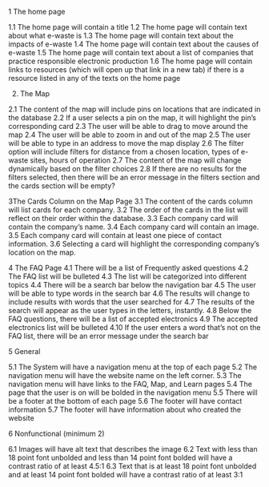 
1 The home page

1.1 The home page will contain a title
1.2 The home page will contain text about what e-waste is
1.3 The home page will contain text about the impacts of e-waste
1.4 The home page will contain text about the causes of e-waste
1.5 The home page will contain text about a list of companies that practice responsible electronic production
1.6 The home page will contain links to resources (which will open up that link in a new tab) if there is a resource listed in any of the texts on the home page

2. The Map

2.1 The content of the map will include pins on locations that are indicated in the database
2.2 If a user selects a pin on the map, it will highlight the pin’s corresponding card
2.3 The user will be able to drag to move around the map
2.4 The user will be able to zoom in and out of the map
2.5 The user will be able to type in an address to move the map display
2.6 The filter option will include filters for distance from a chosen location, types of e-waste sites, hours of operation
2.7 The content of the map will change dynamically based on the filter choices
2.8 If there are no results for the filters selected, then there will be an error message in the filters section and the cards section will be empty?

3The Cards Column on the Map Page
3.1 The content of the cards column will list cards for each company.
3.2 The order of the cards in the list will reflect on their order within the database.
3.3 Each company card will contain the company’s name.
3.4 Each company card will contain an image.
3.5 Each company card will contain at least one piece of contact information.
3.6 Selecting a card will highlight the corresponding company’s location on the map.

4 The FAQ Page
4.1 There will be a list of Frequently asked questions
4.2 The FAQ list will be bulleted
4.3 The list will be categorized into different topics
4.4 There will be a search bar below the navigation bar
4.5 The user will be able to type words in the search bar
4.6 The results will change to include results with words that the user searched for
4.7 The results of the search will appear as the user types in the letters, instantly.
4.8 Below the FAQ questions, there will be a list of accepted electronics
4.9 The accepted electronics list will be bulleted
4.10 If the user enters a word that’s not on the FAQ list, there will be an error message under the search bar

5 General

5.1 The System will have a navigation menu at the top of each page
5.2 The navigation menu will have the website name on the left corner.
5.3 The navigation menu will have links to the FAQ, Map, and Learn pages
5.4 The page that the user is on will be bolded in the navigation menu
5.5 There will be a footer at the bottom of each page
5.6 The footer will have contact information
5.7 The footer will have information about who created the website

6 Nonfunctional (minimum 2)

6.1 Images will have alt text that describes the image
6.2 Text with less than 18 point font unbolded and less than 14 point font bolded will have a contrast ratio of at least 4.5:1
6.3 Text that is at least 18 point font unbolded and at least 14 point font bolded will have a contrast ratio of at least 3:1
